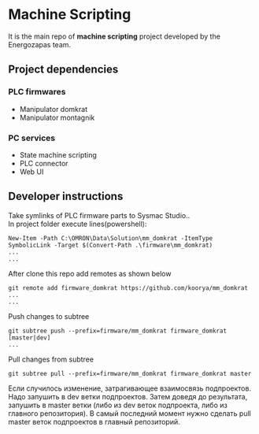 # Machine Scripting

It is the main repo of **machine scripting** project developed by the Energozapas team.

## Project dependencies

### PLC firmwares
 - Manipulator domkrat
 - Manipulator montagnik


### PC services
 - State machine scripting
 - PLC connector
 - Web UI


## Developer instructions


Take symlinks of PLC firmware parts to Sysmac Studio..  
In project folder execute lines(powershell):

	New-Item -Path C:\OMRON\Data\Solution\mm_domkrat -ItemType SymbolicLink -Target $(Convert-Path .\firmware\mm_domkrat)
	...
	...

After clone this repo add remotes as shown below

	git remote add firmware_domkrat https://github.com/koorya/mm_domkrat
	...
	...

Push changes to subtree

	git subtree push --prefix=firmware/mm_domkrat firmware_domkrat [master|dev]
	...

Pull changes from subtree

	git subtree pull --prefix=firmware/mm_domkrat firmware_domkrat master


Если случилось изменение, затрагивающее взаимосвязь подпроектов. Надо запушить в dev ветки подпроектов. Затем доведя до результата, запушить в master ветки (либо из dev веток подпроекта, либо из главного репозитория). В самый последний момент нужно сделать pull master веток подпроектов в главный репозиторий.